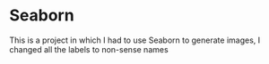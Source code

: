 # Seaborn

This is a project in which I had to use Seaborn to generate images, I changed all the labels to non-sense names
